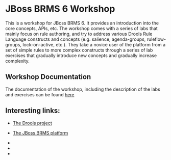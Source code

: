 # JBoss BRMS 6 Workshop

This is a workshop for JBoss BRMS 6. It provides an introduction into the core concepts, APIs, etc. The workshop comes with a series of labs that mainly focus on rule authoring, and try 
to address various Drools Rule Language constructs and concepts (e.g. salience, agenda-groups, ruleflow-groups, lock-on-active, etc.). They take a novice user of the platform from a set of 
simple rules to more complex constructs through a series of lab exercises that gradually introduce new concepts and gradually increase complexity.

## Workshop Documentation
The documentation of the workshop, including the description of the labs and exercises can be found [here](docs/jboss-brms-6-workshop.adoc)

## Interesting links:
* [The Drools project](http://www.drools.org)
* [The JBoss BRMS platform](http://www.redhat.com/en/technologies/jboss-middleware/business-rules)

*
*
*
